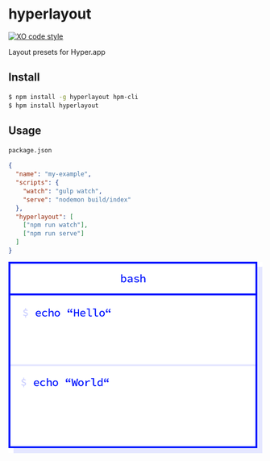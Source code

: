 # hyperlayout
[![XO code style](https://img.shields.io/badge/code_style-XO-5ed9c7.svg)](https://github.com/sindresorhus/xo)

Layout presets for Hyper.app

## Install

```sh
$ npm install -g hyperlayout hpm-cli
$ hpm install hyperlayout
```

## Usage

`package.json`
```json
{
  "name": "my-example",
  "scripts": {
    "watch": "gulp watch",
    "serve": "nodemon build/index"
  },
  "hyperlayout": [
    ["npm run watch"],
    ["npm run serve"]
  ]
}
```

![test](assets/example1.png)
